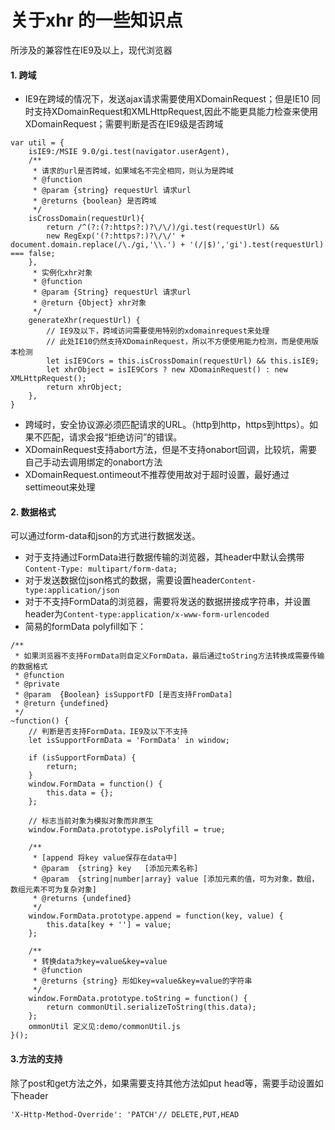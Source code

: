 # 关于xhr 的一些知识点
所涉及的兼容性在IE9及以上，现代浏览器

#### 1. 跨域

- IE9在跨域的情况下，发送ajax请求需要使用XDomainRequest；但是IE10 同时支持XDomainRequest和XMLHttpRequest,因此不能更具能力检查来使用XDomainRequest；需要判断是否在IE9级是否跨域

```
var util = {
    isIE9:/MSIE 9.0/gi.test(navigator.userAgent),
    /**
     * 请求的url是否跨域，如果域名不完全相同，则认为是跨域
     * @function
     * @param {string} requestUrl 请求url
     * @returns {boolean} 是否跨域
     */
    isCrossDomain(requestUrl){
        return /^(?:(?:https?:)?\/\/)/gi.test(requestUrl) &&
        new RegExp('(?:https?:)?\/\/' + document.domain.replace(/\./gi,'\\.') + '(/|$)','gi').test(requestUrl) === false;
    },
     * 实例化xhr对象
     * @function
     * @param {String} requestUrl 请求url
     * @return {Object} xhr对象
     */
    generateXhr(requestUrl) {
        // IE9及以下，跨域访问需要使用特别的xdomainrequest来处理
        // 此处IE10仍然支持XDomainRequest，所以不方便使用能力检测，而是使用版本检测
        let isIE9Cors = this.isCrossDomain(requestUrl) && this.isIE9;
        let xhrObject = isIE9Cors ? new XDomainRequest() : new XMLHttpRequest();
        return xhrObject;
    },
}
```

- 跨域时，安全协议源必须匹配请求的URL。（http到http，https到https）。如果不匹配，请求会报“拒绝访问”的错误。
- XDomainRequest支持abort方法，但是不支持onabort回调，比较坑，需要自己手动去调用绑定的onabort方法
- XDomainRequest.ontimeout不推荐使用故对于超时设置，最好通过settimeout来处理

#### 2. 数据格式
可以通过form-data和json的方式进行数据发送。

- 对于支持通过FormData进行数据传输的浏览器，其header中默认会携带`Content-Type: multipart/form-data;`
- 对于发送数据位json格式的数据，需要设置header`Content-type:application/json`
- 对于不支持FormData的浏览器，需要将发送的数据拼接成字符串，并设置header为`Content-type:application/x-www-form-urlencoded`
- 简易的formData polyfill如下：

```
/**
 * 如果浏览器不支持FormData则自定义FormData，最后通过toString方法转换成需要传输的数据格式
 * @function
 * @private
 * @param  {Boolean} isSupportFD [是否支持FromData]
 * @return {undefined}
 */
~function() {
    // 判断是否支持FormData，IE9及以下不支持
    let isSupportFormData = 'FormData' in window;

    if (isSupportFormData) {
        return;
    }
    window.FormData = function() {
        this.data = {};
    };

    // 标志当前对象为模拟对象而非原生
    window.FormData.prototype.isPolyfill = true;

    /**
     * [append 将key value保存在data中]
     * @param  {string} key   [添加元素名称]
     * @param  {string|number|array} value [添加元素的值，可为对象，数组，数组元素不可为复杂对象]
     * @returns {undefined}
     */
    window.FormData.prototype.append = function(key, value) {
        this.data[key + ''] = value;
    };

    /**
     * 转换data为key=value&key=value
     * @function
     * @returns {string} 形如key=value&key=value的字符串
     */
    window.FormData.prototype.toString = function() {
        return commonUtil.serializeToString(this.data);
    };
    ommonUtil 定义见:demo/commonUtil.js
}();
```

#### 3.方法的支持
除了post和get方法之外，如果需要支持其他方法如put head等，需要手动设置如下header
```
'X-Http-Method-Override': 'PATCH'// DELETE,PUT,HEAD
```
